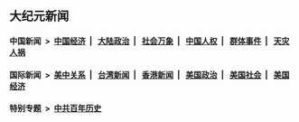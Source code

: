 ## 大纪元新闻

#### 中国新闻 &nbsp;>&nbsp; [中国经济](indexes/ncid283/README.md?04271245) &nbsp;| &nbsp; [大陆政治](indexes/ncid277/README.md?04271245) &nbsp;| &nbsp; [社会万象](indexes/ncid282/README.md?04271245) &nbsp;| &nbsp; [中国人权](indexes/ncid278/README.md?04271245) &nbsp;| &nbsp; [群体事件](indexes/ncid279/README.md?04271245) &nbsp;| &nbsp; [天灾人祸](indexes/ncid280/README.md?04271245)

#### 国际新闻 &nbsp;>&nbsp; [美中关系](indexes/nf1412576/README.md?04271245) &nbsp;| &nbsp; [台湾新闻](indexes/ncid1349361/README.md?04271245) &nbsp;| &nbsp; [香港新闻](indexes/ncid1349362/README.md?04271245) &nbsp;| &nbsp; [美国政治](indexes/ncid1078159/README.md?04271245) &nbsp;| &nbsp; [美国社会](indexes/ncid1078160/README.md?04271245) &nbsp;| &nbsp; [美国经济](indexes/ncid1078158/README.md?04271245)

#### 特别专题 &nbsp;>&nbsp; [中共百年历史](https://github.com/easy2view/epoch-special/blob/master/README.md?04271245)  
